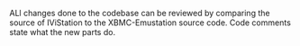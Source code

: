 ALl changes done to the codebase can be reviewed by comparing the source of IViStation to the XBMC-Emustation
source code. Code comments state what the new parts do.